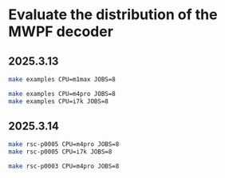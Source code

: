 # Evaluate the distribution of the MWPF decoder

## 2025.3.13

```sh
make examples CPU=m1max JOBS=8

make examples CPU=m4pro JOBS=8
make examples CPU=i7k JOBS=8
```

## 2025.3.14

```sh
make rsc-p0005 CPU=m4pro JOBS=8
make rsc-p0005 CPU=i7k JOBS=8

make rsc-p0003 CPU=m4pro JOBS=8
```
